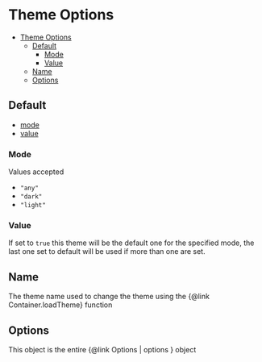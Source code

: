 # Theme Options

- [Theme Options](#theme-options)
    - [Default](#default)
        - [Mode](#mode)
        - [Value](#value)
    - [Name](#name)
    - [Options](#options)

## Default

- [mode](#mode)
- [value](#value)

### Mode

Values accepted

- `"any"`
- `"dark"`
- `"light"`

### Value

If set to `true` this theme will be the default one for the specified mode, the last one set to default will be used if more than one are set.

## Name

The theme name used to change the theme using the {@link Container.loadTheme} function

## Options

This object is the entire {@link Options | options } object
